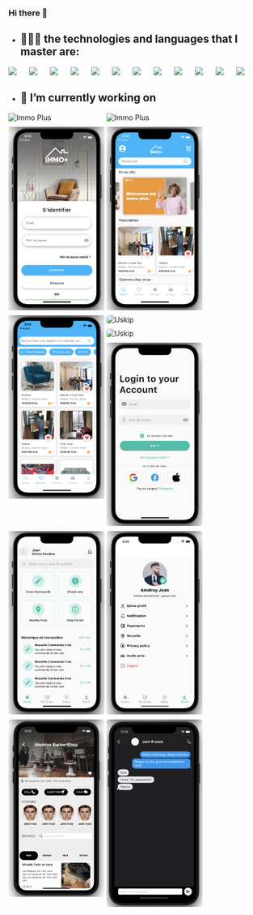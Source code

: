 ### Hi there 👋
- ## 👨🏽‍💻 the technologies and languages that I master are:

<img align="left" width="30px" style="padding-right:11px" src="https://cdn.jsdelivr.net/gh/devicons/devicon/icons/flutter/flutter-original.svg" />

<img align="left" width="30px" style="padding-right:11px" src="https://cdn.jsdelivr.net/gh/devicons/devicon/icons/dart/dart-original.svg" />

<img align="left"  width="30px" style="padding-right:11px" src="https://cdn.jsdelivr.net/gh/devicons/devicon/icons/kotlin/kotlin-original.svg" />

<img align="left"  width="30px" style="padding-right:11px"  src="https://cdn.jsdelivr.net/gh/devicons/devicon/icons/java/java-original-wordmark.svg" />
          
<img align="left"  width="30px" style="padding-right:11px"  src="https://cdn.jsdelivr.net/gh/devicons/devicon/icons/android/android-original.svg" />

<img align="left"  width="30px" style="padding-right:11px"  src="https://cdn.jsdelivr.net/gh/devicons/devicon/icons/apple/apple-original.svg" />

<img align="left"  width="30px" style="padding-right:11px" src="https://cdn.jsdelivr.net/gh/devicons/devicon/icons/laravel/laravel-plain-wordmark.svg" />

<img align="left"  width="30px" style="padding-right:11px"  src="https://cdn.jsdelivr.net/gh/devicons/devicon/icons/nodejs/nodejs-original.svg" />

<img align="left"  width="30px" style="padding-right:11px"  src="https://cdn.jsdelivr.net/gh/devicons/devicon/icons/bash/bash-original.svg" />
          
<img align="left"  width="30px" style="padding-right:11px"  src="https://cdn.jsdelivr.net/gh/devicons/devicon/icons/vuejs/vuejs-original-wordmark.svg" />

<img align="left"  width="30px" style="padding-right:11px"  src="https://cdn.jsdelivr.net/gh/devicons/devicon/icons/vuetify/vuetify-original.svg" />

<img align=""  width="30px" style="padding-right:11px"  src="https://cdn.jsdelivr.net/gh/devicons/devicon/icons/javascript/javascript-original.svg" />
                     
<br>


- ## 🔭 I’m currently working on

<img alt="Immo Plus" align="left"  width="190px" style="margin-right:4px; margin-bottom:10px; border-radius:0px"  src="https://play-lh.googleusercontent.com/39G2NqQcxP8OXq7y_YYs3-set2J-Xx9uRWIFGCuDgvhqKllqRYMWJF2qj4pcDFzqlbU=w5120-h2880-rw" />

<img alt="Immo Plus" align="left"  width="190px" style="margin-right:4px; margin-bottom:10px; border-radius:0px"  src="https://is4-ssl.mzstatic.com/image/thumb/PurpleSource112/v4/42/ea/47/42ea4739-0291-762c-4f2a-606faa569125/d1b4fac1-c7df-4e69-9d07-32f0b3a5dff2_Plan_de_travail_13x.png/1284x2778bb.png" />
<img alt="Immo Plus" align="left"  width="190px" style="margin-right:4px; margin-bottom:10px; border-radius:0px"  src="https://raw.githubusercontent.com/saturnedev12/saturnedev12/main/assets/Screenshot%202023-03-07%20at%2020.45.32.png" />

<img alt="Immo Plus" align="left"  width="190px" style="margin-right:4px; margin-bottom:10px; border-radius:0px"  src="https://raw.githubusercontent.com/saturnedev12/saturnedev12/main/assets/Screenshot%202023-03-07%20at%2020.46.03.png" />
<img alt="Immo Plus" align="left"  width="190px" style="margin-right:4px; margin-bottom:10px; border-radius:0px"  src="https://raw.githubusercontent.com/saturnedev12/saturnedev12/main/assets/Screenshot%202023-03-07%20at%2020.46.13.png" />


<img alt="Uskip" align="left"  width="190px" style="margin-right:4px; margin-bottom:10px; border-radius:5px"  src="https://play-lh.googleusercontent.com/GYUCzgU0pPmM7vjhCvGiKS28RZZbj-5PkVw5NCuhuQR8jB7vL0z1gLNsappDhnWSj2o=w5120-h2880-rw" />

<img alt="Uskip" align="left"  width="190px" style="margin-right:4px; margin-bottom:10px; border-radius:5px"  src="https://play-lh.googleusercontent.com/BAqrlvZmzU29LQP6HtbEyNJ9BpFB3fT_aPeiiepgnmYs38HmUGg8w822wC6jcg-goZw=w5120-h2880-rw" />
<br>
<img alt="GoPLus" align="left"  width="190px" style="margin-right:4px; margin-bottom:10px; border-radius:5px"  src="https://raw.githubusercontent.com/saturnedev12/saturnedev12/main/assets/Screenshot%202023-03-07%20at%2020.40.25.png" />

<img alt="GoPLus" align="left"  width="190px" style="margin-right:4px; margin-bottom:10px; border-radius:5px"  src="https://raw.githubusercontent.com/saturnedev12/saturnedev12/main/assets/Screenshot%202023-03-07%20at%2020.35.54.png" />
<img alt="GoPLus" align="left"  width="190px" style="margin-right:4px; margin-bottom:10px; border-radius:5px"  src="https://raw.githubusercontent.com/saturnedev12/saturnedev12/main/assets/Screenshot%202023-03-07%20at%2020.35.31.png" />
<br>
<img alt="Saloon" align="left"  width="190px" style="margin-right:4px;margin-bottom:10px; border-radius:5px"  src="https://github.com/saturnedev12/saturnedev12/raw/main/assets/Capture%20d%E2%80%99%C3%A9cran%202022-06-14%20%C3%A0%2011.12.18.png" />

<img alt="Saloon" align=""  width="190px" style="margin-right:4px;margin-bottom:10px; border-radius:5px"  src="https://github.com/saturnedev12/saturnedev12/raw/main/assets/Capture%20d%E2%80%99%C3%A9cran%202022-06-14%20%C3%A0%2011.12.53.png" />




<!--
**saturnedev12/saturnedev12** is a ✨ _special_ ✨ repository because its `README.md` (this file) appears on your GitHub profile.

Here are some ideas to get you started:

- 🔭 I’m currently working on ...
- 🌱 I’m currently learning ...
- 👯 I’m looking to collaborate on ...
- 🤔 I’m looking for help with ...
- 💬 Ask me about ...
- 📫 How to reach me: ...
- 😄 Pronouns: ...
- ⚡ Fun fact: ...
-->
